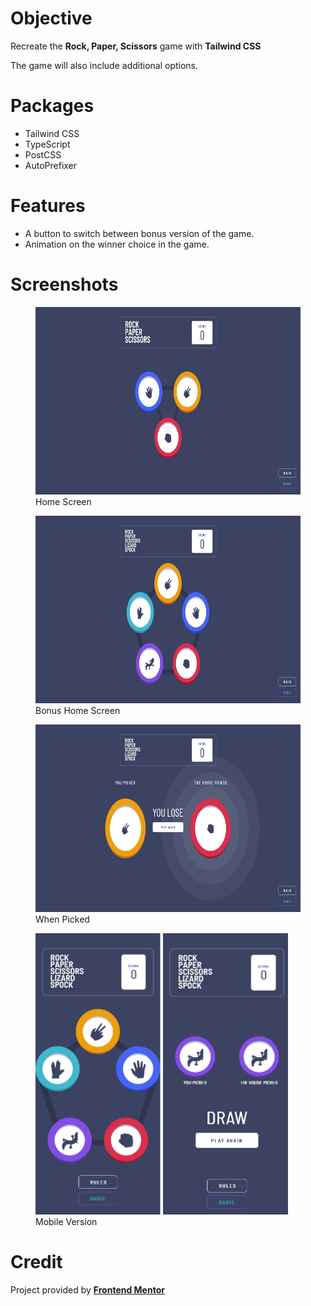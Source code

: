 # Objective

Recreate the **Rock, Paper, Scissors** game with **Tailwind CSS**

The game will also include additional options.

# Packages

- Tailwind CSS
- TypeScript
- PostCSS
- AutoPrefixer

# Features

- A button to switch between bonus version of the game.
- Animation on the winner choice in the game.

# Screenshots

<figure>
  <img src="./screenshots/home.png" alt="home" width="600" height="300"/>
  <figcaption>Home Screen</figcaption>
</figure>

<figure>
  <img src="./screenshots/home_bonus.png" alt="home" width="600" height="300"/>
  <figcaption>Bonus Home Screen</figcaption>
</figure>

<figure>
  <img src="./screenshots/picked.png" alt="home" width="600" height="300"/>
  <figcaption>When Picked</figcaption>
</figure>

<figure>
  <img src="./screenshots/home_mobile.png" alt="home" width="200" height="450"/>
  <img src="./screenshots/picked_mobile.png" alt="home" width="200" height="450"/>
  <figcaption>Mobile Version</figcaption>
</figure>

# Credit

Project provided by [**Frontend Mentor**](https://www.frontendmentor.io/challenges/rock-paper-scissors-game-pTgwgvgH)
